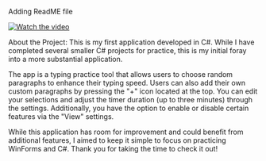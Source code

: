 Adding ReadME file

[![Watch the video](https://img.youtube.com/vi/dQw4w9WgXcQ/hqdefault.jpg)]([https://www.youtube.com/watch?v=dQw4w9WgXcQ](https://www.youtube.com/watch?v=L04ylEdflOQ))


About the Project:
This is my first application developed in C#. While I have completed several smaller C# projects for practice, this is my initial foray into a more substantial application.

The app is a typing practice tool that allows users to choose random paragraphs to enhance their typing speed. Users can also add their own custom paragraphs by pressing the "+" icon located at the top. You can edit your selections and adjust the timer duration (up to three minutes) through the settings. Additionally, you have the option to enable or disable certain features via the "View" settings.

While this application has room for improvement and could benefit from additional features, I aimed to keep it simple to focus on practicing WinForms and C#.
Thank you for taking the time to check it out!
